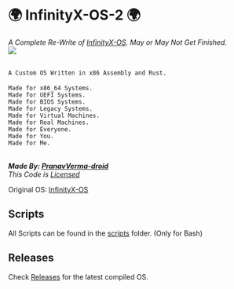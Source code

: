 # 🌍 InfinityX-OS-2 🌍
<i>A Complete Re-Write of [InfinityX-OS](https://github.com/PranavVerma-droid/InfinityX-OS). May or May Not Get Finished.</i><br>
<img src="https://github.com/PranavVerma-droid/InfinityX-OS-2/assets/73458565/4c56d04f-070a-4a4e-9149-bad6d2e17e8d"><br><br>

```A Custom OS Written in x86 Assembly and Rust.```<br><br>
```Made for x86_64 Systems.```<br>
```Made for UEFI Systems.```<br>
```Made for BIOS Systems.```<br>
```Made for Legacy Systems.```<br>
```Made for Virtual Machines.```<br>
```Made for Real Machines.```<br>
```Made for Everyone.```<br>
```Made for You.```<br>
```Made for Me.```<br><br>

<i><b>Made By: [PranavVerma-droid](https://portfolio.craftingrealm.tk)</b></i><br>
<i>This Code is [Licensed](LICENSE)</i>


Original OS: [InfinityX-OS](https://github.com/PranavVerma-droid/InfinityX-OS)

## Scripts
All Scripts can be found in the [scripts](scripts) folder. (Only for Bash)

## Releases
Check [Releases](https://github.com/PranavVerma-droid/InfinityX-OS-2) for the latest compiled OS.

